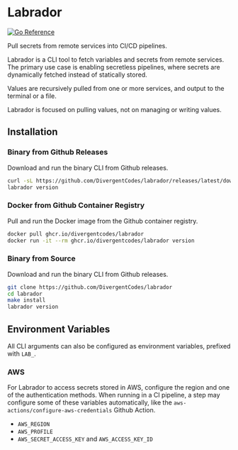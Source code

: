 # Labrador

[![Go Reference](https://pkg.go.dev/badge/github.com/divergentcodes/labrador.svg)](https://pkg.go.dev/github.com/divergentcodes/labrador)

Pull secrets from remote services into CI/CD pipelines.

Labrador is a CLI tool to fetch variables and secrets from remote
services. The primary use case is enabling secretless pipelines,
where secrets are dynamically fetched instead of statically stored.

Values are recursively pulled from one or more services, and output
to the terminal or a file.

Labrador is focused on pulling values, not on managing or writing values.

## Installation

### Binary from Github Releases

Download and run the binary CLI from Github releases.

```sh
curl -sL https://github.com/DivergentCodes/labrador/releases/latest/download/labrador_Linux_x86_64.tar.gz  | tar -zx
labrador version
```

### Docker from Github Container Registry

Pull and run the Docker image from the Github container registry.

```sh
docker pull ghcr.io/divergentcodes/labrador
docker run -it --rm ghcr.io/divergentcodes/labrador version
```

### Binary from Source

Download and run the binary CLI from Github releases.

```sh
git clone https://github.com/DivergentCodes/labrador
cd labrador
make install
labrador version
```

## Environment Variables

All CLI arguments can also be configured as environment variables,
prefixed with `LAB_`.

### AWS

For Labrador to access secrets stored in AWS, configure the region and one
of the authentication methods. When running in a CI pipeline, a step may
configure some of these variables automatically, like the `aws-actions/configure-aws-credentials` Github Action.

- `AWS_REGION`
- `AWS_PROFILE`
- `AWS_SECRET_ACCESS_KEY` and `AWS_ACCESS_KEY_ID`
